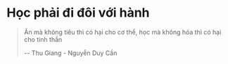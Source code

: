 # Học phải đi đôi với hành

> Ăn mà không tiêu thì có hại cho cơ thể, học mà không hóa thì có hại cho tinh thần
>
> -- Thu Giang - Nguyễn Duy Cần 